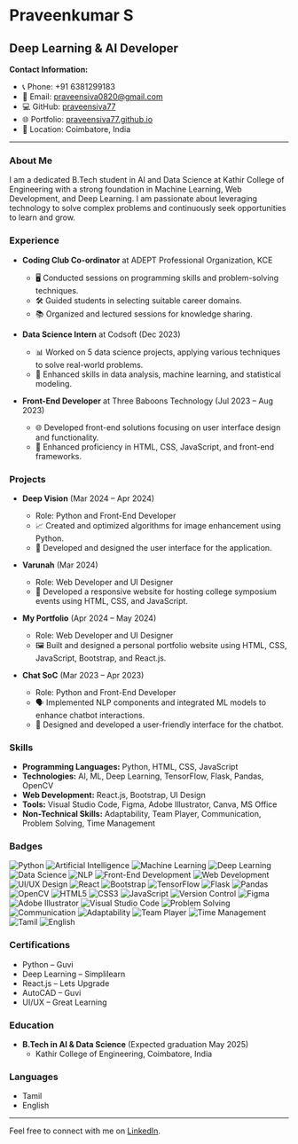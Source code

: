 # Praveenkumar S

## Deep Learning & AI Developer

**Contact Information:**
- 📞 Phone: +91 6381299183
- 📧 Email: [praveensiva0820@gmail.com](mailto:praveensiva0820@gmail.com)
- 💻 GitHub: [praveensiva77](https://github.com/praveensiva77)
- 🌐 Portfolio: [praveensiva77.github.io](https://praveensiva77.github.io/)
- 📍 Location: Coimbatore, India

---

### About Me

I am a dedicated B.Tech student in AI and Data Science at Kathir College of Engineering with a strong foundation in Machine Learning, Web Development, and Deep Learning. I am passionate about leveraging technology to solve complex problems and continuously seek opportunities to learn and grow.

### Experience

- **Coding Club Co-ordinator** at ADEPT Professional Organization, KCE
  - 🖥️ Conducted sessions on programming skills and problem-solving techniques.
  - 🛠️ Guided students in selecting suitable career domains.
  - 📚 Organized and lectured sessions for knowledge sharing.

- **Data Science Intern** at Codsoft (Dec 2023)
  - 📊 Worked on 5 data science projects, applying various techniques to solve real-world problems.
  - 🤖 Enhanced skills in data analysis, machine learning, and statistical modeling.

- **Front-End Developer** at Three Baboons Technology (Jul 2023 – Aug 2023)
  - 🌐 Developed front-end solutions focusing on user interface design and functionality.
  - 🚀 Enhanced proficiency in HTML, CSS, JavaScript, and front-end frameworks.

### Projects

- **Deep Vision** (Mar 2024 – Apr 2024)
  - Role: Python and Front-End Developer
  - 📈 Created and optimized algorithms for image enhancement using Python.
  - 🎨 Developed and designed the user interface for the application.

- **Varunah** (Mar 2024)
  - Role: Web Developer and UI Designer
  - 🌟 Developed a responsive website for hosting college symposium events using HTML, CSS, and JavaScript.

- **My Portfolio** (Apr 2024 – May 2024)
  - Role: Web Developer and UI Designer
  - 🖼️ Built and designed a personal portfolio website using HTML, CSS, JavaScript, Bootstrap, and React.js.

- **Chat SoC** (Mar 2023 – Apr 2023)
  - Role: Python and Front-End Developer
  - 🗣️ Implemented NLP components and integrated ML models to enhance chatbot interactions.
  - 📱 Designed and developed a user-friendly interface for the chatbot.

### Skills

- **Programming Languages:** Python, HTML, CSS, JavaScript
- **Technologies:** AI, ML, Deep Learning, TensorFlow, Flask, Pandas, OpenCV
- **Web Development:** React.js, Bootstrap, UI Design
- **Tools:** Visual Studio Code, Figma, Adobe Illustrator, Canva, MS Office
- **Non-Technical Skills:** Adaptability, Team Player, Communication, Problem Solving, Time Management

### Badges

![Python](https://img.shields.io/badge/Python-3670A0?style=for-the-badge&logo=python&logoColor=ffdd54)
![Artificial Intelligence](https://img.shields.io/badge/Artificial%20Intelligence-FF6F00?style=for-the-badge&logo=artificial-intelligence&logoColor=white)
![Machine Learning](https://img.shields.io/badge/Machine%20Learning-065535?style=for-the-badge&logo=machine-learning&logoColor=white)
![Deep Learning](https://img.shields.io/badge/Deep%20Learning-9C27B0?style=for-the-badge&logo=deep-learning&logoColor=white)
![Data Science](https://img.shields.io/badge/Data%20Science-4CAF50?style=for-the-badge&logo=data-science&logoColor=white)
![NLP](https://img.shields.io/badge/NLP-795548?style=for-the-badge&logo=nlp&logoColor=white)
![Front-End Development](https://img.shields.io/badge/Front--End%20Development-00ACC1?style=for-the-badge&logo=front-end-development&logoColor=white)
![Web Development](https://img.shields.io/badge/Web%20Development-3F51B5?style=for-the-badge&logo=web-development&logoColor=white)
![UI/UX Design](https://img.shields.io/badge/UI%2FUX%20Design-E91E63?style=for-the-badge&logo=ui-ux-design&logoColor=white)
![React](https://img.shields.io/badge/React-20232A?style=for-the-badge&logo=react&logoColor=61DAFB)
![Bootstrap](https://img.shields.io/badge/Bootstrap-7952B3?style=for-the-badge&logo=bootstrap&logoColor=white)
![TensorFlow](https://img.shields.io/badge/TensorFlow-FF6F00?style=for-the-badge&logo=TensorFlow&logoColor=white)
![Flask](https://img.shields.io/badge/Flask-000000?style=for-the-badge&logo=flask&logoColor=white)
![Pandas](https://img.shields.io/badge/Pandas-150458?style=for-the-badge&logo=pandas&logoColor=white)
![OpenCV](https://img.shields.io/badge/OpenCV-5C3EE8?style=for-the-badge&logo=opencv&logoColor=white)
![HTML5](https://img.shields.io/badge/HTML5-E34F26?style=for-the-badge&logo=html5&logoColor=white)
![CSS3](https://img.shields.io/badge/CSS3-1572B6?style=for-the-badge&logo=css3&logoColor=white)
![JavaScript](https://img.shields.io/badge/JavaScript-323330?style=for-the-badge&logo=javascript&logoColor=F7DF1E)
![Version Control](https://img.shields.io/badge/Version%20Control-F05032?style=for-the-badge&logo=git&logoColor=white)
![Figma](https://img.shields.io/badge/Figma-F24E1E?style=for-the-badge&logo=figma&logoColor=white)
![Adobe Illustrator](https://img.shields.io/badge/Adobe%20Illustrator-FF9A00?style=for-the-badge&logo=adobe-illustrator&logoColor=white)
![Visual Studio Code](https://img.shields.io/badge/Visual%20Studio%20Code-007ACC?style=for-the-badge&logo=visual-studio-code&logoColor=white)
![Problem Solving](https://img.shields.io/badge/Problem%20Solving-FFEB3B?style=for-the-badge&logo=problem-solving&logoColor=black)
![Communication](https://img.shields.io/badge/Communication-03A9F4?style=for-the-badge&logo=communication&logoColor=white)
![Adaptability](https://img.shields.io/badge/Adaptability-4CAF50?style=for-the-badge&logo=adaptability&logoColor=white)
![Team Player](https://img.shields.io/badge/Team%20Player-FF5722?style=for-the-badge&logo=team-player&logoColor=white)
![Time Management](https://img.shields.io/badge/Time%20Management-9C27B0?style=for-the-badge&logo=time-management&logoColor=white)
![Tamil](https://img.shields.io/badge/Tamil-FF5722?style=for-the-badge&logo=tamil&logoColor=white)
![English](https://img.shields.io/badge/English-007ACC?style=for-the-badge&logo=english&logoColor=white)

### Certifications

- Python – Guvi
- Deep Learning – Simplilearn
- React.js – Lets Upgrade
- AutoCAD – Guvi
- UI/UX – Great Learning

### Education

- **B.Tech in AI & Data Science** (Expected graduation May 2025)
  - Kathir College of Engineering, Coimbatore, India

### Languages

- Tamil
- English

---

Feel free to connect with me on [LinkedIn](http://www.linkedin.com/in/praveensiva77).